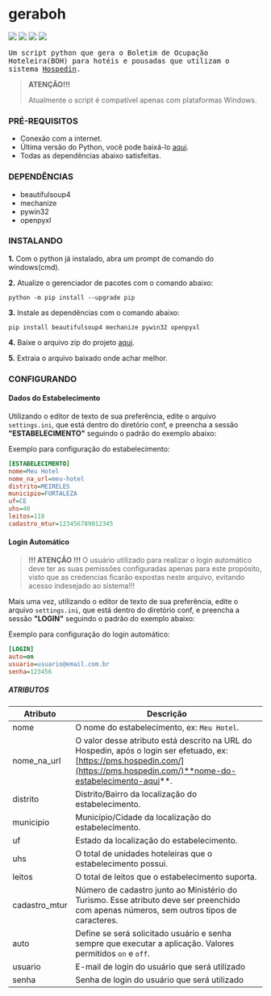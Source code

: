 <h1>geraboh</h1>

<p>
  <img src="https://img.shields.io/badge/maintained%3F-Yes-339933?style=flat-square">&nbsp;<img src="https://img.shields.io/github/license/stenioas/malpi?style=flat-square">&nbsp;<img src="https://img.shields.io/github/issues/stenioas/malpi?color=violet&style=flat-square">&nbsp;<img src="https://img.shields.io/github/stars/stenioas/malpi?style=flat-square">
</p>

<samp>Um script python que gera o Boletim de Ocupação Hoteleira(BOH) para hotéis e pousadas que utilizam o sistema <a href="https://www.hospedin.com/">Hospedin</a>.</samp>

> **ATENÇÃO!!!**
>
> Atualmente o script é compatível apenas com plataformas Windows.

### PRÉ-REQUISITOS

- Conexão com a internet.
- Última versão do Python, você pode baixá-lo [aqui](https://www.python.org/).
- Todas as dependências abaixo satisfeitas.

### DEPENDÊNCIAS

- beautifulsoup4
- mechanize
- pywin32
- openpyxl

### INSTALANDO

**1.** Com o python já instalado, abra um prompt de comando do windows(cmd).

**2.** Atualize o gerenciador de pacotes com o comando abaixo:

    python -m pip install --upgrade pip

**3.** Instale as dependências com o comando abaixo:

    pip install beautifulsoup4 mechanize pywin32 openpyxl

**4.** Baixe o arquivo zip do projeto [aqui](https://github.com/stenioas/geraboh/archive/refs/heads/master.zip).

**5.** Extraia o arquivo baixado onde achar melhor.

### CONFIGURANDO

#### **Dados do Estabelecimento**

Utilizando o editor de texto de sua preferência, edite o arquivo `settings.ini`, que está dentro do diretório conf, e preencha a sessão **"ESTABELECIMENTO"** seguindo o padrão do exemplo abaixo:

Exemplo para configuração do estabelecimento:

```ini
[ESTABELECIMENTO]
nome=Meu Hotel
nome_na_url=meu-hotel
distrito=MEIRELES
municipio=FORTALEZA
uf=CE
uhs=40
leitos=118
cadastro_mtur=123456789012345
```

#### **Login Automático**

> **!!! ATENÇÃO !!!** O usuário utilizado para realizar o login automático deve ter as suas pemissões configuradas apenas para este propósito, visto que as credencias ficarão expostas neste arquivo, evitando acesso indesejado ao sistema!!!

Mais uma vez, utilizando o editor de texto de sua preferência, edite o arquivo `settings.ini`, que está dentro do diretório conf, e preencha a sessão **"LOGIN"** seguindo o padrão do exemplo abaixo:

Exemplo para configuração do login automático:

```ini
[LOGIN]
auto=on
usuario=usuario@email.com.br
senha=123456
```

##### **ATRIBUTOS**

| Atributo      | Descrição                                                                                                                                                                       |
| ------------- | ------------------------------------------------------------------------------------------------------------------------------------------------------------------------------- |
| nome          | O nome do estabelecimento, ex: `Meu Hotel`.                                                                                                                                     |
| nome_na_url   | O valor desse atributo está descrito na URL do Hospedin, após o login ser efetuado, ex: [https://pms.hospedin.com/](https://pms.hospedin.com/)**nome-do-estabelecimento-aqui**. |
| distrito      | Distrito/Bairro da localização do estabelecimento.                                                                                                                              |
| municipio     | Município/Cidade da localização do estabelecimento.                                                                                                                             |
| uf            | Estado da localização do estabelecimento.                                                                                                                                       |
| uhs           | O total de unidades hoteleiras que o estabelecimento possui.                                                                                                                    |
| leitos        | O total de leitos que o estabelecimento suporta.                                                                                                                                |
| cadastro_mtur | Número de cadastro junto ao Ministério do Turismo. Esse atributo deve ser preenchido com apenas números, sem outros tipos de caracteres.                                        |
| auto          | Define se será solicitado usuário e senha sempre que executar a aplicação. Valores permitidos `on` e `off`.                                                                     |
| usuario       | E-mail de login do usuário que será utilizado                                                                                                                                   |
| senha         | Senha de login do usuário que será utilizado                                                                                                                                    |
